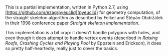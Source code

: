 This is a partial implementation, written in Python 2.7, using [https://github.com/ezag/pyeuclid](pyeuclid) for geometry computation, of the straight skeleton algorithm as described by Felkel and Štěpán Obdržálek in their 1998 conference paper *Straight skeleton implementation*.

This implemetation is a bit crap: it doesn't handle polygons with holes, and even though it does attempt to handle vertex events (described in *Raising Roofs, Crashing Cycles and Playing Pool* by Eppstein and Erickson), it does so pretty half-heartedly, really just to cover the basics.

